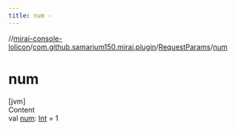 ```yaml
---
title: num -
---
```

//[mirai-console-lolicon](../../../index.md)/[com.github.samarium150.mirai.plugin](../index.md)/[RequestParams](index.md)/[num](num.md)



# num  
[jvm]  
Content  
val [num](num.md): [Int](https://kotlinlang.org/api/latest/jvm/stdlib/kotlin/-int/index.html) = 1  



